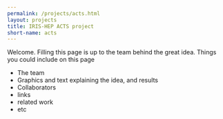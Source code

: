 ```yaml
---
permalink: /projects/acts.html
layout: projects
title: IRIS-HEP ACTS project
short-name: acts
---
```


Welcome. Filling this page is up to the team behind the great idea. Things you could include on this page
  * The team
  * Graphics and text explaining the idea, and results
  * Collaborators
  * links
  * related work 
  * etc
